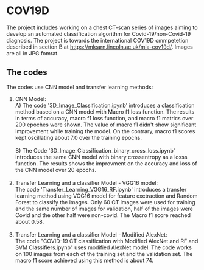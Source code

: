 # COV19D
The project includes working on a chest CT-scan series of images aiming to develop an automated classification algorithm for Covid-19/non-Covid-19 diagnosis. The project is towards the international COV19D cmmpetetion described in section B at https://mlearn.lincoln.ac.uk/mia-cov19d/.
Images are all in JPG fomrat.
## The codes
The codes use CNN model and transfer learning methods:  <br />        
1. CNN Model: 
<br /> A) The code '3D_Image_Classification.ipynb' introduces a classification method based on a CNN model with Macro f1 loss function. The results in terms of accuracy, macro f1 loss function, and macro f1 matrics over 200 epoches were shown. The value of macro f1 didn't show significant improvement while training the model. On the contrary, macro f1 scores kept oscillating about 7.0 over the training epochs.  <br />
<br /> B) The Code '3D_Image_Classification_binary_cross_loss.ipynb' introduces the same CNN model with binary crossentropy as a losss function. The results shows the improvment on the accuracy and loss of the CNN model over 20 epochs. <br /><br />
2. Transfer Learning and a classifier Model - VGG16 model:
<br /> The code 'Transfer_Learning_VGG16_RF.ipynb' introduces a transfer learning method using VGG16 model for feature exctraction and Random Forest  to classify the images. Only 60 CT images were used for training and the same number of images for validation, half of the images were Covid and the other half were non-covid. The Macro f1 score reached about 0.58. <br /><br />
3. Transfer Learning and a classifier Model - Modified AlexNet:
<br /> The code "COVID-19 CT classification with Modified AlexNet and RF and SVM Classifiers.ipynb" uses modified AlexNet model. The code works on 100 images from each of the training set and the validation set. The macro f1 score achieved using this method is about 74.
